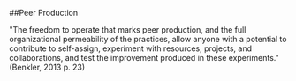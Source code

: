 ##Peer Production


"The freedom to operate that marks peer production, and the full organizational permeability of the practices, allow anyone with a potential to contribute to self-assign, experiment with resources, projects, and collaborations, and test the improvement produced in these experiments." (Benkler, 2013 p. 23)